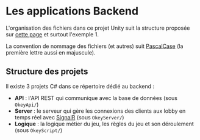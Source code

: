 # Les applications Backend

L'organisation des fichiers dans ce projet Unity suit la structure proposée sur [cette page](https://unity.com/how-to/organizing-your-project) et surtout l'exemple 1.

La convention de nommage des fichiers (et autres) suit [PascalCase](https://en.wikipedia.org/wiki/Camel_case) (la première lettre aussi en majuscule).

## Structure des projets

Il existe 3 projets C# dans ce répertoire dédié au backend :

* **API** : l'API REST qui communique avec la base de données (sous `OkeyApi/`)
* **Server** : le serveur qui gère les connexions des clients aux lobby en temps réel avec [SignalR](https://dotnet.microsoft.com/en-us/apps/aspnet/signalr) (sous `OkeyServer/`)
* **Logique** : la logique métier du jeu, les règles du jeu et son déroulement (sous `OkeyScript/`)
